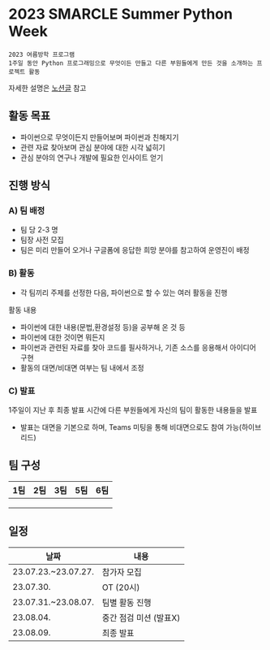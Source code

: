 # 2023 SMARCLE Summer Python Week
```
2023 여름방학 프로그램
1주일 동안 Python 프로그래밍으로 무엇이든 만들고 다른 부원들에게 만든 것을 소개하는 프로젝트 활동
```

자세한 설명은 [노션글](https://www.notion.so/smarcle/2022-Python-Week-796722b2b14f42538e6aaa5675efea04) 참고


## 활동 목표
* 파이썬으로 무엇이든지 만들어보며 파이썬과 친해지기
* 관련 자료 찾아보며 관심 분야에 대한 시각 넓히기
* 관심 분야의 연구나 개발에 필요한 인사이트 얻기

## 진행 방식

### A) 팀 배정

- 팀 당 2-3 명
- 팀장 사전 모집
- 팀은 미리 만들어 오거나 구글폼에 응답한 희망 분야를 참고하여 운영진이 배정

### B) 활동

- 각 팀끼리 주제를 선정한 다음, 파이썬으로 할 수 있는 여러 활동을 진행

활동 내용 

- 파이썬에 대한 내용(문법,환경설정 등)을 공부해 온 것 등
- 파이썬에 대한 것이면 뭐든지
- 파이썬과 관련된 자료를 찾아 코드를 필사하거나, 기존 소스를 응용해서 아이디어 구현
- 활동의 대면/비대면 여부는 팀 내에서 조정

### C) 발표

1주일이 지난 후 최종 발표 시간에 다른 부원들에게 자신의 팀이 활동한 내용들을 발표

* 발표는 대면을 기본으로 하며, Teams 미팅을 통해 비대면으로도 참여 가능(하이브리드)

## 팀 구성
| 1팀 | 2팀 | 3팀  | 5팀 | 6팀 |
|:---:|:---:|:---:|:---:|:---:|
||||||
||||||
||    ||     |    |


## 일정

| 날짜 | 내용 |
| --- | --- |
| 23.07.23.~23.07.27. | 참가자 모집 |
| 23.07.30. | OT (20시) |
| 23.07.31.~23.08.07. | 팀별 활동 진행 |
| 23.08.04. | 중간 점검 미션 (발표X) |
| 23.08.09. | 최종 발표 |
